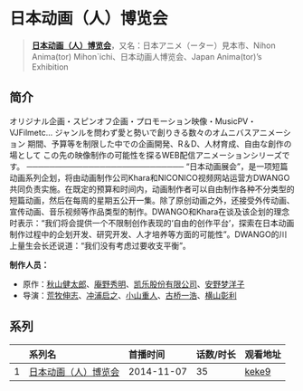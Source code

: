 # 日本动画（人）博览会


> <u>**[日本动画（人）博览会](http://bgm.tv/subject/116370)**</u>，又名：日本アニメ（ーター）見本市、Nihon Anima(tor) Mihon`ichi、日本动画人博览会、Japan Anima(tor)’s Exhibition

## 简介


オリジナル企画・スピンオフ企画・プロモーション映像・MusicPV・VJFilmetc...
ジャンルを問わず愛と勢いで創りきる数々のオムニバスアニメーション
期間、予算等を制限した中での企画開発、R＆D、人材育成、自由な創作の場として
この先の映像制作の可能性を探るWEB配信アニメーションシリーズです。
────────────────────────────
“日本动画展会”，是一项短篇动画系列企划，将由动画制作公司Khara和NICONICO视频网站运营方DWANGO共同负责实施。在既定的预算和时间内，动画制作者可以自由制作各种不分类型的短篇动画，然后在每周的星期五公开一集。除了原创动画之外，还接受外传动画、宣传动画、音乐视频等作品类型的制作。DWANGO和Khara在谈及该企划的理念时表示：“我们将会提供一个不限制创作表现的‘自由的创作平台’，探索在日本动画制作过程中的企划开发、研究开发、人才培养等方面的可能性”。DWANGO的川上量生会长还说道：“我们没有考虑过要收支平衡”。

**制作人员：**
- 原作：[秋山健太郎](http://bgm.tv/person/14391)、[庵野秀明](http://bgm.tv/person/94)、[凯乐股份有限公司](http://bgm.tv/person/7444)、[安野梦洋子](http://bgm.tv/person/2875)
- 导演：[荒牧伸志](http://bgm.tv/person/799)、[冲浦启之](http://bgm.tv/person/2061)、[小山重人](http://bgm.tv/person/11653)、[古桥一浩](http://bgm.tv/person/271)、[横山彰利](http://bgm.tv/person/2886)



## 系列

|     | 系列名        | 首播时间       | 话数/时长 | 观看地址                                                    |
| :-- | :--------- | :--------- | :---- | :------------------------------------------------------ |
| 1   |[日本动画（人）博览会](https://bgm.tv/subject/116370)| 2014-11-07 | 35    | [keke9](https://www.keke9.app/play/20539-4-139392.html) |


